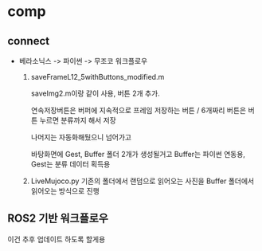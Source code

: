 # comp

## connect
- 베라소닉스 -> 파이썬 -> 무조코 워크플로우
  1. saveFrameL12_5withButtons_modified.m
  
     saveImg2.m이랑 같이 사용, 버튼 2개 추가.
     
     연속저장버튼은 버퍼에 지속적으로 프레임 저장하는 버튼 / 6개짜리 버튼은 버튼 누르면 분류까지 해서 저장
     
     나머지는 자동화해뒀으니 넘어가고
     
     바탕화면에 Gest, Buffer 폴더 2개가 생성될거고 Buffer는 파이썬 연동용, Gest는 분류 데이터 획득용

  2. LiveMujoco.py
     기존의 폴더에서 랜덤으로 읽어오는 사진을 Buffer 폴더에서 읽어오는 방식으로 진행

## ROS2 기반 워크플로우
이건 추후 업데이트 하도록 할게용

